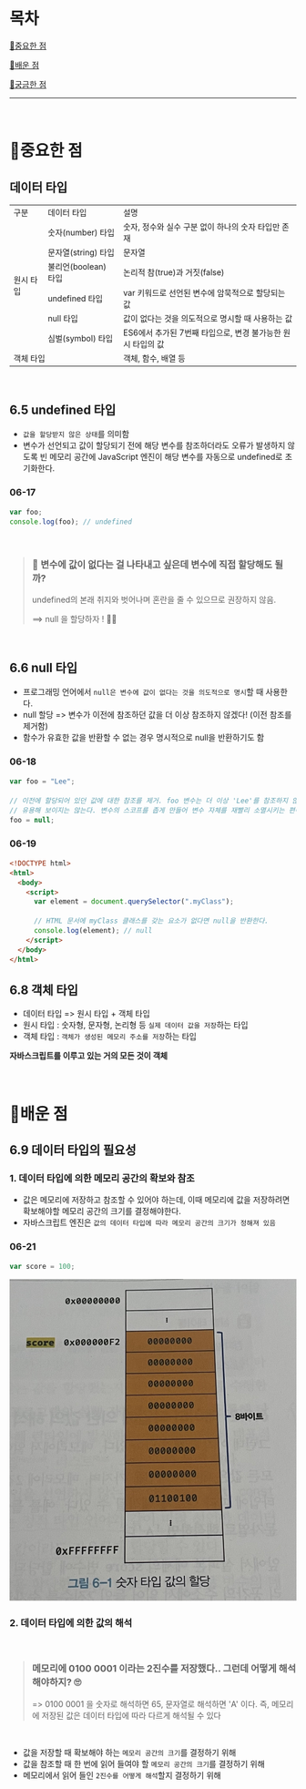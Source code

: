 # 목차

[📌중요한 점](#📌중요한-점)

[📗배운 점 ](#📗배운-점)

[🤔궁금한 점](#🤔궁금한-점)

---

<br>

# 📌중요한 점

## 데이터 타입

<table>
 <tr>
    <td>구분</td>
    <td>데이터 타입</td>
   <td>설명</td>
  </tr>
  <tr>
    <td rowspan="6">원시 타입</td>
    <td>숫자(number) 타입</td>
   <td>숫자, 정수와 실수 구분 없이 하나의 숫자 타입만 존재</td>
  </tr>
  <tr>
    <td>문자열(string) 타입</td>
   <td>문자열</td>
  </tr>
  <tr>
    <td>불리언(boolean) 타입</td>
   <td>논리적 참(true)과 거짓(false)</td>
  </tr>
<tr>
    <td>undefined 타입</td>
   <td>var 키워드로 선언된 변수에 암묵적으로 할당되는 값</td>
  </tr>
<tr>
    <td>null 타입</td>
   <td>값이 없다는 것을 의도적으로 명시할 때 사용하는 값</td>
  </tr>
<tr>
    <td>심벌(symbol) 타입</td>
   <td>ES6에서 추가된 7번째 타입으로, 변경 불가능한 원시 타입의 값</td>
  </tr>
<tr>
  <td colspan="2">객체 타입</td>
    <td>객체, 함수, 배열 등</td>
  </tr>
</table>
<br>

## 6.5 undefined 타입

- `값을 할당받지 않은 상태`를 의미함
- 변수가 선언되고 값이 할당되기 전에 해당 변수를 참조하더라도 오류가 발생하지 않도록 빈 메모리 공간에 JavaScript 엔진이 해당 변수를 자동으로 undefined로 초기화한다.

### 06-17

```javascript
var foo;
console.log(foo); // undefined
```

<br>

> ### 🤔 변수에 값이 없다는 걸 나타내고 싶은데 변수에 직접 할당해도 될까?
>
> undefined의 본래 취지와 벗어나며 혼란을 줄 수 있으므로 권장하지 않음.
>
> ==> null 을 할당하자 ! 🙆‍♀️

<br>

## 6.6 null 타입

- 프로그래밍 언어에서 `null은 변수에 값이 없다는 것을 의도적으로 명시`할 때 사용한다.
- null 할당 => 변수가 이전에 참조하던 값을 더 이상 참조하지 않겠다! (이전 참조를 제거함)
- 함수가 유효한 값을 반환할 수 없는 경우 명시적으로 null을 반환하기도 함

### 06-18

```javascript
var foo = "Lee";

// 이전에 할당되어 있던 값에 대한 참조를 제거. foo 변수는 더 이상 'Lee'를 참조하지 않는다.
// 유용해 보이지는 않는다. 변수의 스코프를 좁게 만들어 변수 자체를 재빨리 소멸시키는 편이 낫다.
foo = null;
```

### 06-19

```html
<!DOCTYPE html>
<html>
  <body>
    <script>
      var element = document.querySelector(".myClass");

      // HTML 문서에 myClass 클래스를 갖는 요소가 없다면 null을 반환한다.
      console.log(element); // null
    </script>
  </body>
</html>
```

## 6.8 객체 타입

- 데이터 타입 => 원시 타입 + 객체 타입
- 원시 타입 : 숫자형, 문자형, 논리형 등 `실제 데이터 값을 저장`하는 타입
- 객체 타입 : `객체가 생성된 메모리 주소를 저장`하는 타입

**자바스크립트를 이루고 있는 거의 모든 것이 객체**

<br>

# 📗배운 점

## 6.9 데이터 타입의 필요성

### 1. 데이터 타입에 의한 메모리 공간의 확보와 참조

- 값은 메모리에 저장하고 참조할 수 있어야 하는데, 이때 메모리에 값을 저장하려면 확보해야할 메모리 공간의 크기를 결정해야한다.
- 자바스크립트 엔진은 `값의 데이터 타입에 따라 메모리 공간의 크기가 정해져 있음`

### 06-21

```javascript
var score = 100;
```

![6-1](/assets/6-1.jpg)

### 2. 데이터 타입에 의한 값의 해석

<br>

> ### 메모리에 0100 0001 이라는 2진수를 저장했다.. 그런데 어떻게 해석해야하지? 🙄
>
> => 0100 0001 을 숫자로 해석하면 65, 문자열로 해석하면 'A' 이다. 즉, 메모리에 저장된 값은 데이터 타입에 따라 다르게 해석될 수 있다

<br>

- 값을 저장할 때 확보해야 하는 `메모리 공간의 크기`를 결정하기 위해
- 값을 참조할 때 한 번에 읽어 들여야 할 `메모리 공간의 크기`를 결정하기 위해
- 메모리에서 읽어 들인 `2진수를 어떻게 해석`할지 결정하기 위해
